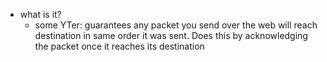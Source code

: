   * what is it?
    * some YTer: guarantees any packet you send over the web will reach destination in same order it was sent. Does this by acknowledging the packet once it reaches its destination